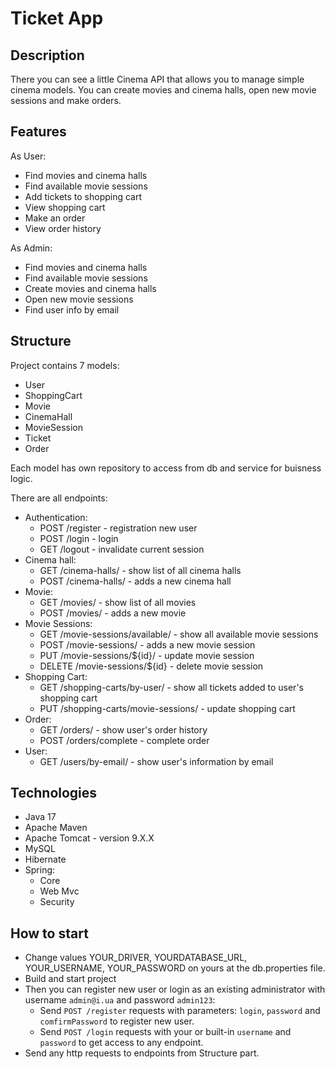 # Ticket App
## Description

There you can see a little Cinema API that allows you to manage simple cinema models.
You can create movies and cinema halls, open new movie sessions and make orders.

## Features

As User:
- Find movies and cinema halls
- Find available movie sessions
- Add tickets to shopping cart
- View shopping cart
- Make an order
- View order history

As Admin:
- Find movies and cinema halls
- Find available movie sessions
- Create movies and cinema halls
- Open new movie sessions
- Find user info by email

## Structure

Project contains 7 models:
- User
- ShoppingCart
- Movie
- CinemaHall
- MovieSession
- Ticket
- Order

Each model has own repository to access from db and service for buisness logic.


There are all endpoints:
- Authentication:
  - POST /register - registration new user
  - POST /login - login
  - GET /logout - invalidate current session
- Cinema hall:
  - GET /cinema-halls/ - show list of all cinema halls
  - POST /cinema-halls/ - adds a new cinema hall
- Movie:
  - GET /movies/ - show list of all movies
  - POST /movies/ - adds a new movie
- Movie Sessions:
  - GET /movie-sessions/available/ - show all available movie sessions
  - POST /movie-sessions/ - adds a new movie session
  - PUT /movie-sessions/${id}/ - update movie session
  - DELETE /movie-sessions/${id} - delete movie session
- Shopping Cart:
  - GET /shopping-carts/by-user/ - show all tickets added to user's shopping cart
  - PUT /shopping-carts/movie-sessions/ - update shopping cart
- Order:
  - GET /orders/ - show user's order history
  - POST /orders/complete - complete order
- User:
  - GET /users/by-email/ - show user's information by email

## Technologies

- Java 17
- Apache Maven
- Apache Tomcat - version 9.X.X
- MySQL
- Hibernate
- Spring:
  - Core
  - Web Mvc
  - Security
  
## How to start
  
- Change values YOUR_DRIVER, YOURDATABASE_URL, YOUR_USERNAME, YOUR_PASSWORD on yours at the db.properties file.
- Build and start project
- Then you can register new user or login as an existing administrator with username ```admin@i.ua``` and password ```admin123```:
  - Send ```POST /register``` requests with parameters: ```login```, ```password``` and ```comfirmPassword``` to register new user.
  - Send ```POST /login``` requests with your or built-in ```username``` and ```password``` to get access to any endpoint.
- Send any http requests to endpoints from Structure part.

